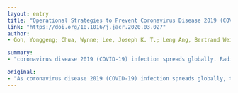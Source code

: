 ```yaml
---
layout: entry
title: "Operational Strategies to Prevent Coronavirus Disease 2019 (COVID-19) Spread in Radiology: Experience From a Singapore Radiology Department After Severe Acute Respiratory Syndrome"
link: "https://doi.org/10.1016/j.jacr.2020.03.027"
author:
- Goh, Yonggeng; Chua, Wynne; Lee, Joseph K. T.; Leng Ang, Bertrand Wei; Liang, Chong Ri; Tan, Choon Ann; Choong, Denise Ai Wen; Hoon, Hui Xiang; Ong, Michael Kah Leong; Quek, Swee Tian

summary:
- "coronavirus disease 2019 (COVID-19) infection spreads globally. Radiology departments should implement strict infection control measures and robust operational plans to minimize disease transmission. The authors share several operational guidelines and strategies implemented in our practice to reduce spread of COVID. They maintain clinical and educational needs of a teaching hospital. In this article, authors share some operational strategies and guidelines to reduce the spread of the disease. This article outlines several operational strategies to minimize the spread and mitigate potential impact of possible staff infection."

original:
- "As coronavirus disease 2019 (COVID-19) infection spreads globally, the demand for chest imaging will inevitably rise with an accompanying increase in risk of disease transmission to frontline radiology staff. Radiology departments should implement strict infection control measures and robust operational plans to minimize disease transmission and mitigate potential impact of possible staff infection. In this article, the authors share several operational guidelines and strategies implemented in our practice to reduce spread of COVID-19 and maintain clinical and educational needs of a teaching hospital."
---
```



